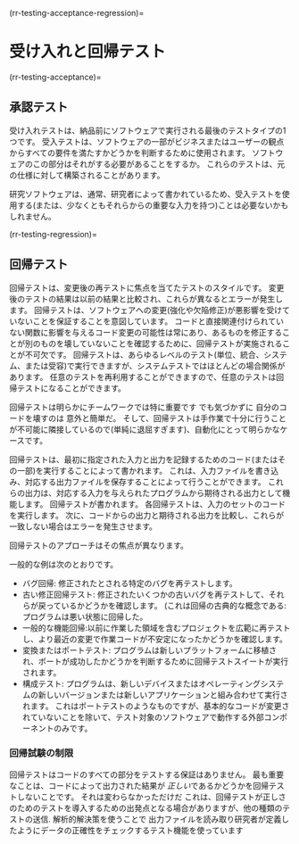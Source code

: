 (rr-testing-acceptance-regression)=
# 受け入れと回帰テスト

(rr-testing-acceptance)=
## 承認テスト

受け入れテストは、納品前にソフトウェアで実行される最後のテストタイプの1つです。 受入テストは、ソフトウェアの一部がビジネスまたはユーザーの観点からすべての要件を満たすかどうかを判断するために使用されます。 ソフトウェアのこの部分はそれがする必要があることをするか。 これらのテストは、元の仕様に対して構築されることがあります。

研究ソフトウェアは、通常、研究者によって書かれているため、受入テストを使用する(または、少なくともそれらからの重要な入力を持つ)ことは必要ないかもしれません。

(rr-testing-regression)=
## 回帰テスト

回帰テストは、変更後の再テストに焦点を当てたテストのスタイルです。 変更後のテストの結果は以前の結果と比較され、これらが異なるとエラーが発生します。 回帰テストは、ソフトウェアへの変更(強化や欠陥修正)が悪影響を受けていないことを保証することを意図しています。 コードと直接関連付けられていない関数に影響を与えるコード変更の可能性は常にあり、あるものを修正することが別のものを壊していないことを確認するために、回帰テストが実施されることが不可欠です。 回帰テストは、あらゆるレベルのテスト(単位、統合、システム、または受容)で実行できますが、システムテストではほとんどの場合関係があります。 任意のテストを再利用することができますので、任意のテストは回帰テストになることができます。

回帰テストは明らかにチームワークでは特に重要です でも気づかずに 自分のコードを壊すのは 意外と簡単だ。 そして、回帰テストは手作業で十分に行うことが不可能に隣接しているので(単純に退屈すぎます)、自動化にとって明らかなケースです。

回帰テストは、最初に指定された入力と出力を記録するためのコード(またはその一部)を実行することによって書かれます。 これは、入力ファイルを書き込み、対応する出力ファイルを保存することによって行うことができます。 これらの出力は、対応する入力を与えられたプログラムから期待される出力として機能します。 回帰テストが書かれます。 各回帰テストは、入力のセットのコードを実行します。 次に、コードからの出力と期待される出力を比較し、これらが一致しない場合はエラーを発生させます。

回帰テストのアプローチはその焦点が異なります。

一般的な例は次のとおりです。
- バグ回帰: 修正されたとされる特定のバグを再テストします。
- 古い修正回帰テスト: 修正されたいくつかの古いバグを再テストして、それらが戻っているかどうかを確認します。 (これは回帰の古典的な概念である: プログラムは悪い状態に回帰した。
- 一般的な機能回帰:以前に作業した領域を含むプロジェクトを広範に再テストし、より最近の変更で作業コードが不安定になったかどうかを確認します。
- 変換またはポートテスト: プログラムは新しいプラットフォームに移植され、ポートが成功したかどうかを判断するために回帰テストスイートが実行されます。
- 構成テスト: プログラムは、新しいデバイスまたはオペレーティングシステムの新しいバージョンまたは新しいアプリケーションと組み合わせて実行されます。 これはポートテストのようなものですが、基本的なコードが変更されていないことを除いて、テスト対象のソフトウェアで動作する外部コンポーネントのみです。

### 回帰試験の制限

回帰テストはコードのすべての部分をテストする保証はありません。 最も重要なことは、コードによって出力された結果が *正しい*であるかどうかを回帰テストしないことです。 それは変わらなかっただけだ これは、回帰テストが正しさのためのテストを導入するための出発点となる場合がありますが、他の種類のテストの送信. 解析的解決策を使うことで 出力ファイルを読み取り研究者が定義したようにデータの正確性をチェックするテスト機能を使っています
